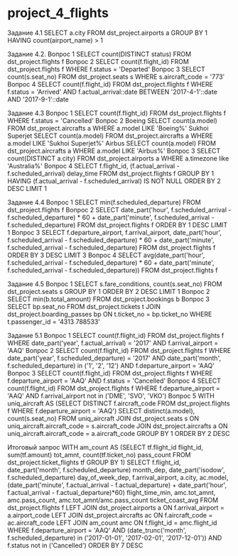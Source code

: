# project_4_flights

Задание 4.1
SELECT a.city
FROM dst_project.airports a
GROUP BY 1
HAVING count(airport_name) > 1

Задание 4.2.
Вопрос 1
SELECT count(DISTINCT status)
FROM dst_project.flights f
Вопрос 2
SELECT count(f.flight_id)
FROM dst_project.flights f
WHERE f.status = 'Departed'
Вопрос 3
SELECT count(s.seat_no)
FROM dst_project.seats s
WHERE s.aircraft_code = '773'
Вопрос 4
SELECT count(f.flight_id)
FROM dst_project.flights f
WHERE f.status = 'Arrived'
  AND f.actual_arrival::date BETWEEN '2017-4-1'::date AND '2017-9-1'::date
  
Задание 4.3
Вопрос 1
SELECT count(f.flight_id)
FROM dst_project.flights f
WHERE f.status = 'Cancelled'
Вопрос 2
Boeing
SELECT count(a.model)
FROM dst_project.aircrafts a
WHERE a.model LIKE 'Boeing%'
Sukhoi Superjet
SELECT count(a.model)
FROM dst_project.aircrafts a
WHERE a.model LIKE 'Sukhoi Superjet%'
Airbus
SELECT count(a.model)
FROM dst_project.aircrafts a
WHERE a.model LIKE 'Airbus%'
Вопрос 3
SELECT count(DISTINCT a.city)
FROM dst_project.airports a
WHERE a.timezone like 'Australia%'
Вопрос 4
SELECT f.flight_id,
       (f.actual_arrival - f.scheduled_arrival) delay_time
FROM dst_project.flights f
GROUP BY 1
HAVING (f.actual_arrival - f.scheduled_arrival) IS NOT NULL
ORDER BY 2 DESC
LIMIT 1

Задание 4.4
Вопрос 1
SELECT min(f.scheduled_departure)
FROM dst_project.flights f
Вопрос 2
SELECT date_part('hour', f.scheduled_arrival - f.scheduled_departure) * 60 + 
       date_part('minute', f.scheduled_arrival - f.scheduled_departure)
FROM dst_project.flights f
ORDER BY 1 DESC
LIMIT 1
Вопрос 3
SELECT f.departure_airport,
       f.arrival_airport,
       date_part('hour', f.scheduled_arrival - f.scheduled_departure) * 60 + date_part('minute', f.scheduled_arrival - f.scheduled_departure)
FROM dst_project.flights f
ORDER BY 3 DESC
LIMIT 3
Вопрос 4
SELECT avg(date_part('hour', f.scheduled_arrival - f.scheduled_departure) * 60 + 
       date_part('minute', f.scheduled_arrival - f.scheduled_departure))
FROM dst_project.flights f

Задание 4.5
Вопрос 1
SELECT s.fare_conditions,
       count(s.seat_no)
FROM dst_project.seats s
GROUP BY 1
ORDER BY 2 DESC
LIMIT 1
Вопрос 2
SELECT min(b.total_amount)
FROM dst_project.bookings b
Вопрос 3
SELECT bp.seat_no
FROM dst_project.tickets t
JOIN dst_project.boarding_passes bp ON t.ticket_no = bp.ticket_no
WHERE t.passenger_id = '4313 788533'

Задание 5.1
Вопрос 1
SELECT count(f.flight_id)
FROM dst_project.flights f
WHERE date_part('year', f.actual_arrival) = '2017'
  AND f.arrival_airport = 'AAQ'
Вопрос 2
SELECT count(f.flight_id)
FROM dst_project.flights f
WHERE date_part('year', f.scheduled_departure) = '2017'
  AND date_part('month', f.scheduled_departure) in ('1',
                                                    '2',
                                                    '12')
  AND f.departure_airport = 'AAQ'
Вопрос 3
SELECT count(f.flight_id)
FROM dst_project.flights f
WHERE f.departure_airport = 'AAQ'
  AND f.status = 'Cancelled'
Вопрос 4
SELECT count(f.flight_id)
FROM dst_project.flights f
WHERE f.departure_airport = 'AAQ'
  AND f.arrival_airport not in ('DME',
                                'SVO',
                                'VKO')
Вопрос 5
WITH uniq_aircraft AS
  (SELECT DISTINCT f.aircraft_code
   FROM dst_project.flights f
   WHERE f.departure_airport = 'AAQ')
SELECT distinct(a.model),
       count(s.seat_no)
FROM uniq_aircraft
JOIN dst_project.seats s ON uniq_aircraft.aircraft_code = s.aircraft_code
JOIN dst_project.aircrafts a ON uniq_aircraft.aircraft_code = a.aircraft_code
GROUP BY 1
ORDER BY 2 DESC

Итоговый запрос
WITH am_count AS
  (SELECT tf.flight_id flight_id,
          sum(tf.amount) tot_amnt,
          count(tf.ticket_no) pass_count
   FROM dst_project.ticket_flights tf
   GROUP BY 1)
SELECT f.flight_id,
       date_part('month', f.scheduled_departure) month_dep,
       date_part('isodow', f.scheduled_departure) day_of_week_dep,
       f.arrival_airport,
       a.city,
       ac.model,
       (date_part('minute', f.actual_arrival - f.actual_departure) + date_part('hour', f.actual_arrival - f.actual_departure)*60) flight_time_min,
       amc.tot_amnt,
       amc.pass_count,
       amc.tot_amnt/amc.pass_count ticket_coast_avg
FROM dst_project.flights f
LEFT JOIN dst_project.airports a ON f.arrival_airport = a.airport_code
LEFT JOIN dst_project.aircrafts ac ON f.aircraft_code = ac.aircraft_code
LEFT JOIN am_count amc ON f.flight_id = amc.flight_id
WHERE f.departure_airport = 'AAQ'
  AND (date_trunc('month', f.scheduled_departure) in ('2017-01-01',
                                                      '2017-02-01',
                                                      '2017-12-01'))
  AND f.status not in ('Cancelled')
ORDER BY 7 DESC
